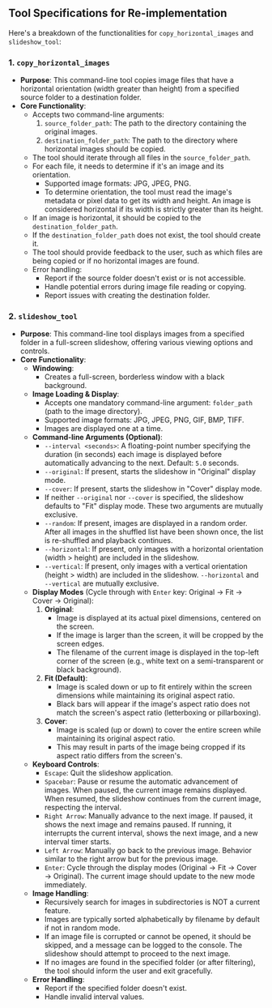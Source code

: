 ## Tool Specifications for Re-implementation

Here's a breakdown of the functionalities for `copy_horizontal_images` and `slideshow_tool`:

### 1. `copy_horizontal_images`

*   **Purpose**: This command-line tool copies image files that have a horizontal orientation (width greater than height) from a specified source folder to a destination folder.
*   **Core Functionality**:
    *   Accepts two command-line arguments:
        1.  `source_folder_path`: The path to the directory containing the original images.
        2.  `destination_folder_path`: The path to the directory where horizontal images should be copied.
    *   The tool should iterate through all files in the `source_folder_path`.
    *   For each file, it needs to determine if it's an image and its orientation.
        *   Supported image formats: JPG, JPEG, PNG.
        *   To determine orientation, the tool must read the image's metadata or pixel data to get its width and height. An image is considered horizontal if its width is strictly greater than its height.
    *   If an image is horizontal, it should be copied to the `destination_folder_path`.
    *   If the `destination_folder_path` does not exist, the tool should create it.
    *   The tool should provide feedback to the user, such as which files are being copied or if no horizontal images are found.
    *   Error handling:
        *   Report if the source folder doesn't exist or is not accessible.
        *   Handle potential errors during image file reading or copying.
        *   Report issues with creating the destination folder.

### 2. `slideshow_tool`

*   **Purpose**: This command-line tool displays images from a specified folder in a full-screen slideshow, offering various viewing options and controls.
*   **Core Functionality**:
    *   **Windowing**:
        *   Creates a full-screen, borderless window with a black background.
    *   **Image Loading & Display**:
        *   Accepts one mandatory command-line argument: `folder_path` (path to the image directory).
        *   Supported image formats: JPG, JPEG, PNG, GIF, BMP, TIFF.
        *   Images are displayed one at a time.
    *   **Command-line Arguments (Optional)**:
        *   `--interval <seconds>`: A floating-point number specifying the duration (in seconds) each image is displayed before automatically advancing to the next. Default: `5.0` seconds.
        *   `--original`: If present, starts the slideshow in "Original" display mode.
        *   `--cover`: If present, starts the slideshow in "Cover" display mode.
        *   If neither `--original` nor `--cover` is specified, the slideshow defaults to "Fit" display mode. These two arguments are mutually exclusive.
        *   `--random`: If present, images are displayed in a random order. After all images in the shuffled list have been shown once, the list is re-shuffled and playback continues.
        *   `--horizontal`: If present, only images with a horizontal orientation (width > height) are included in the slideshow.
        *   `--vertical`: If present, only images with a vertical orientation (height > width) are included in the slideshow. `--horizontal` and `--vertical` are mutually exclusive.
    *   **Display Modes** (Cycle through with `Enter` key: Original → Fit → Cover → Original):
        1.  **Original**:
            *   Image is displayed at its actual pixel dimensions, centered on the screen.
            *   If the image is larger than the screen, it will be cropped by the screen edges.
            *   The filename of the current image is displayed in the top-left corner of the screen (e.g., white text on a semi-transparent or black background).
        2.  **Fit (Default)**:
            *   Image is scaled down or up to fit entirely within the screen dimensions while maintaining its original aspect ratio.
            *   Black bars will appear if the image's aspect ratio does not match the screen's aspect ratio (letterboxing or pillarboxing).
        3.  **Cover**:
            *   Image is scaled (up or down) to cover the entire screen while maintaining its original aspect ratio.
            *   This may result in parts of the image being cropped if its aspect ratio differs from the screen's.
    *   **Keyboard Controls**:
        *   `Escape`: Quit the slideshow application.
        *   `Spacebar`: Pause or resume the automatic advancement of images. When paused, the current image remains displayed. When resumed, the slideshow continues from the current image, respecting the interval.
        *   `Right Arrow`: Manually advance to the next image. If paused, it shows the next image and remains paused. If running, it interrupts the current interval, shows the next image, and a new interval timer starts.
        *   `Left Arrow`: Manually go back to the previous image. Behavior similar to the right arrow but for the previous image.
        *   `Enter`: Cycle through the display modes (Original → Fit → Cover → Original). The current image should update to the new mode immediately.
    *   **Image Handling**:
        *   Recursively search for images in subdirectories is NOT a current feature.
        *   Images are typically sorted alphabetically by filename by default if not in random mode.
        *   If an image file is corrupted or cannot be opened, it should be skipped, and a message can be logged to the console. The slideshow should attempt to proceed to the next image.
        *   If no images are found in the specified folder (or after filtering), the tool should inform the user and exit gracefully.
    *   **Error Handling**:
        *   Report if the specified folder doesn't exist.
        *   Handle invalid interval values.
